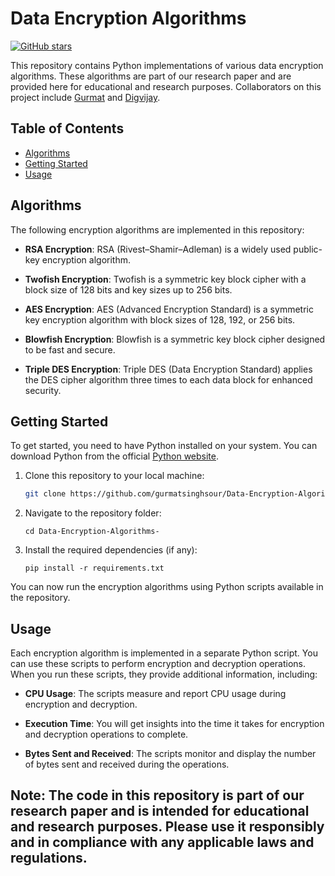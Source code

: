 # Data Encryption Algorithms

[![GitHub stars](https://img.shields.io/github/stars/gurmatsinghsour/Data-Encryption-Algorithms-)](https://github.com/gurmatsinghsour/Data-Encryption-Algorithms-/stargazers)

This repository contains Python implementations of various data encryption algorithms. These algorithms are part of our research paper and are provided here for educational and research purposes. Collaborators on this project include [Gurmat](https://github.com/gurmatsinghsour) and [Digvijay](https://github.com/Dmt2002).

## Table of Contents

- [Algorithms](#algorithms)
- [Getting Started](#getting-started)
- [Usage](#usage)

## Algorithms

The following encryption algorithms are implemented in this repository:

- **RSA Encryption**: RSA (Rivest–Shamir–Adleman) is a widely used public-key encryption algorithm.

- **Twofish Encryption**: Twofish is a symmetric key block cipher with a block size of 128 bits and key sizes up to 256 bits.

- **AES Encryption**: AES (Advanced Encryption Standard) is a symmetric key encryption algorithm with block sizes of 128, 192, or 256 bits.

- **Blowfish Encryption**: Blowfish is a symmetric key block cipher designed to be fast and secure.

- **Triple DES Encryption**: Triple DES (Data Encryption Standard) applies the DES cipher algorithm three times to each data block for enhanced security.

## Getting Started

To get started, you need to have Python installed on your system. You can download Python from the official [Python website](https://www.python.org/downloads/).

1. Clone this repository to your local machine:

   ```bash
   git clone https://github.com/gurmatsinghsour/Data-Encryption-Algorithms-.git
    ```

2. Navigate to the repository folder:
    ``` 
    cd Data-Encryption-Algorithms-
    ```

3. Install the required dependencies (if any):
    ```
    pip install -r requirements.txt
    ```

You can now run the encryption algorithms using Python scripts available in the repository.

## Usage

Each encryption algorithm is implemented in a separate Python script. You can use these scripts to perform encryption and decryption operations. When you run these scripts, they provide additional information, including:

- **CPU Usage**: The scripts measure and report CPU usage during encryption and decryption.

- **Execution Time**: You will get insights into the time it takes for encryption and decryption operations to complete.

- **Bytes Sent and Received**: The scripts monitor and display the number of bytes sent and received during the operations.


## Note: The code in this repository is part of our research paper and is intended for educational and research purposes. Please use it responsibly and in compliance with any applicable laws and regulations.
